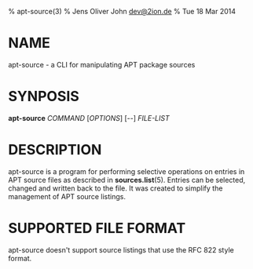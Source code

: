 % apt-source(3)
% Jens Oliver John <dev@2ion.de>
% Tue  18 Mar 2014

# NAME

apt-source - a CLI for manipulating APT package sources

# SYNPOSIS

__apt-source__ _COMMAND_ [_OPTIONS_] [_--_] _FILE-LIST_

# DESCRIPTION

apt-source is a program for performing selective operations on entries
in APT source files as described in __sources.list__(5). Entries can be
selected, changed and written back to the file. It was created to
simplify the management of APT source listings.

# SUPPORTED FILE FORMAT

apt-source doesn't support source listings that use the RFC 822 style format.
